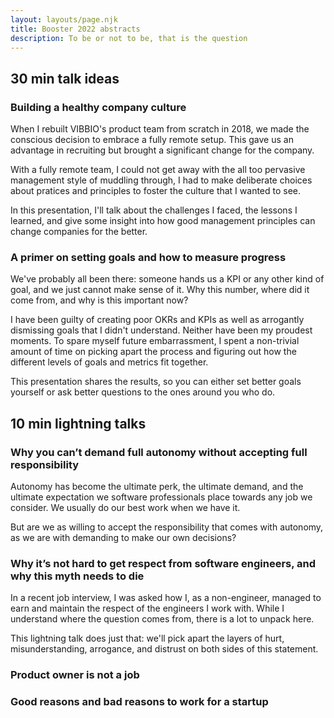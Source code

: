 ```yaml
---
layout: layouts/page.njk
title: Booster 2022 abstracts
description: To be or not to be, that is the question
---
```


## 30 min talk ideas

### Building a healthy company culture

When I rebuilt VIBBIO's product team from scratch in 2018, we made the conscious decision to embrace a fully remote setup. This gave us an advantage in recruiting but brought a significant change for the company.

With a fully remote team, I could not get away with the all too pervasive management style of muddling through, I had to make deliberate choices about pratices and principles to foster the culture that I wanted to see.

In this presentation, I'll talk about the challenges I faced, the lessons I learned, and give some insight into how good management principles can change companies for the better.

### A primer on setting goals and how to measure progress

We've probably all been there: someone hands us a KPI or any other kind of goal, and we just cannot make sense of it. Why this number, where did it come from, and why is this important now?

I have been guilty of creating poor OKRs and KPIs as well as arrogantly dismissing goals that I didn't understand. Neither have been my proudest moments. To spare myself future embarrassment, I spent a non-trivial amount of time on picking apart the process and figuring out how the different levels of goals and metrics fit together.

This presentation shares the results, so you can either set better goals yourself or ask better questions to the ones around you who do.

## 10 min lightning talks

### Why you can’t demand full autonomy without accepting full responsibility

Autonomy has become the ultimate perk, the ultimate demand, and the ultimate expectation we software professionals place towards any job we consider. We usually do our best work when we have it.

But are we as willing to accept the responsibility that comes with autonomy, as we are with demanding to make our own decisions?

### Why it’s not hard to get respect from software engineers, and why this myth needs to die

In a recent job interview, I was asked how I, as a non-engineer, managed to earn and maintain the respect of the engineers I work with. While I understand where the question comes from, there is a lot to unpack here.

This lightning talk does just that: we'll pick apart the layers of hurt, misunderstanding, arrogance, and distrust on both sides of this statement.

### Product owner is not a job



### Good reasons and bad reasons to work for a startup


